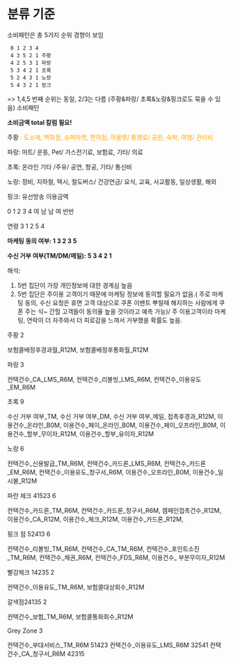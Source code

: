 # 분류 기준

소비패턴은 총 5가지 순위 경향이 보임

     0 1 2 3 4
     4 3 5 2 1 주황
     4 2 5 3 1 파랑
     5 3 4 2 1 초록
     5 2 4 3 1 노랑
     5 4 3 2 1 핑크

=> 1,4,5 번째 순위는 동일, 2/3는 다름 (주황&파랑/ 초록&노랑&핑크로도 묶을 수 있음)
소비패턴 

**소비금액 total 칼럼 필요!**

주황</span> <span style="color:orange"> : 도소매, 백화점, 슈퍼마켓, 편의점, 아울렛/ 통행료/ 공원, 숙박, 여행/ 관리비

파랑: 마트/ 운동, Pet/ 가스전기료, 보험료, 기타/ 의료

초록: 온라인 기타 /주유/ 공연, 항공, 기타/ 통신비

노랑: 정비, 지하철, 택시, 철도버스/ 건강연금/ 요식, 교육, 사교활동, 일상생활, 해외

핑크: 유선방송 이용금액

0  1  2  3  4
여 남 남 여 반반

연령
3 1 2 5 4


**마케팅 동의 여부:  1 3 2 3 5**

**수신 거부 여부(TM/DM/메일):  5 3 4 2 1** 

해석:
1) 5번 집단이 가장 개인정보에 대한 경계심 높음
2) 5번 집단은 주이용 고객이기 때문에 마케팅 정보에 동의할 필요가 없음.( 주로 마케팅 동의, 수신 요청은 휴면 고객 대상으로 쿠폰 이벤트 뿌릴때 해지하는 사람에게 쿠폰 주는 식~ 간헐 고객들이 동의율 높을 것이라고 예측 가능)/ 주 이용고객이라 마케팅, 연락이 더 자주와서 더 피로감을 느껴서 거부했을 확률도 높음.    

주황 2

보험콜배정후경과월_R12M,
보험콜배정후통화월_R12M

파랑 3

컨택건수_CA_LMS_R6M,
컨택건수_리볼빙_LMS_R6M,
컨택건수_이용유도_EM_R6M

초록 9

수신 거부 여부_TM,
수신 거부 여부_DM,
수신 거부 여부_메일,
접촉후경과_R12M,
이용건수_온라인_B0M,
이용건수_페이_온라인_B0M,
이용건수_페이_오프라인_B0M,
이용건수_할부_무이자_R12M,
이용건수_할부_유이자_R12M

노랑 6 

컨택건수_신용발급_TM_R6M,
컨택건수_카드론_LMS_R6M,
컨택건수_카드론_EM_R6M,
컨택건수_이용유도_청구서_R6M,
이용건수_오프라인_B0M,
이용건수_일시불_R12M


파란 체크 41523 6

컨택건수_카드론_TM_R6M,
컨택건수_카드론_청구서_R6M,
캠페인접촉건수_R12M,
이용건수_CA_R12M,
이용건수_체크_R12M,
이용건수_카드론_R12M,

핑크 점 52413  6 

컨택건수_리볼빙_TM_R6M,
컨택건수_CA_TM_R6M,
컨택건수_포인트소진_TM_R6M,
컨택건수_채권_R6M,
컨택건수_FDS_R6M,
이용건수_ 부분무이자_R12M

빨강체크 14235 2

컨택건수_이용유도_TM_R6M,
보험콜대상회수_R12M

갈색점24135 2

컨택건수_보험_TM_R6M,
보험콜통화회수_R12M

Grey Zone 3

컨택건수_부대서비스_TM_R6M 51423
컨택건수_이용유도_LMS_R6M 32541
컨택건수_CA_청구서_R6M 42315

